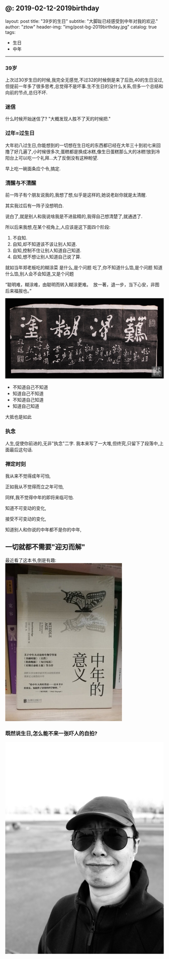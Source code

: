 @: 2019-02-12-2019birthday
---
layout: post
title: "39岁的生日"
subtitle: "大脚趾已经感受到中年对我的欢迎."
author: "ztow"
header-img: "img/post-bg-2019birthday.jpg"
catalog: true
tags:
  - 生日
  - 中年

---

### 39岁
上次过30岁生日的时候,我完全无感觉,不过32的时候倒是来了后劲,40的生日没过,但提前一年多了很多思考,总觉得不是坏事.生不生日的没什么关系,但多一个总结和向前的节点,总归不坏.

### 迷信
什么时候开始迷信了?
"大概发现人胜不了天的时候把."
### 过年=过生日
大年初八过生日,你能想到的一切想在生日吃的东西都已经在大年三十到初七来回撸了好几遍了,小时候很多次,蛋糕都是换成冰糕,像生日蛋糕那么大的冰糕!放到冷阳台上可以吃一个礼拜...大了反倒没有这种盼望.

早上吃一碗面条应个令,搞定.

### 清醒与不清醒
前一阵子有个朋友说我的,我想了想,似乎是这样的,她说老赵你就是太清醒.

其实我过后有一阵子没想明白.

说白了,就是别人和我说啥我是不进盐精的,我得自己想清楚了,就通透了.

 所以后来我想,在某个视角上,人应该是这下面四个阶段:
1. 不自知.
2. 自知,却不知道该不该让别人知道.
3. 自知,控制不住让别人知道自己知道.
4. 自知,想不想让别人知道自己说了算.

就如当年郑老板吃的糊涂菜
是什么,是个问题
吃了,你不知道什么馅,是个问题
知道什么馅,别人会不会知道,又是个问题

“聪明难，糊涂难，由聪明而转入糊涂更难。 
放一著，退一步，当下心安，非图后来福报也。”

![难得糊涂][1]

- 不知道自己不知道 
- 知道自己不知道 
- 不知道自己知道 
- 知道自己知道

大抵也是如此

### 执念
人生,促使你前进的,无非"执念"二字.
我本来写了一大堆,但终究,只留下了段落中,上面最后这句话.

### 禅定时刻
我从来不觉得成年可怕,

正如我从不觉得而立之年可怕,

同样,我不觉得中年的即将来临可怕.

知道不可变动的变化,

接受不可变动的变化,

知道别人和你说的中年都不是你的中年,

一切就都不需要"迎刃而解"
---

最近看了这本书,倒是有趣:
![中年的意义][2]

### 既然说生日,怎么能不来一张吓人的自拍?
![吓人的自拍][3]


  [1]: /img/post-img-me20190212-1.jpg
  [2]: /img/post-img-me20190212-2.jpg
  [3]: /img/post-img-2019birthday.jpg